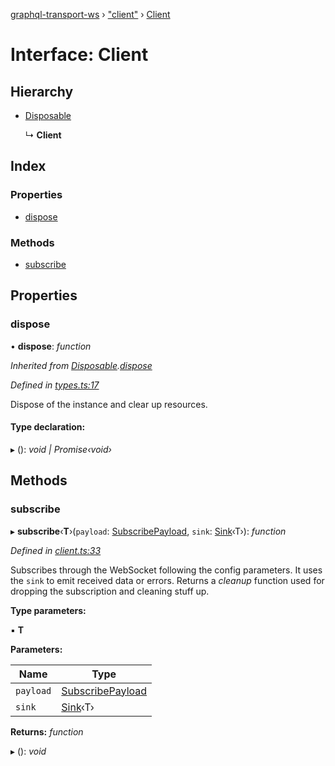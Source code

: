 [graphql-transport-ws](../README.md) › ["client"](../modules/_client_.md) › [Client](_client_.client.md)

# Interface: Client

## Hierarchy

* [Disposable](_types_.disposable.md)

  ↳ **Client**

## Index

### Properties

* [dispose](_client_.client.md#dispose)

### Methods

* [subscribe](_client_.client.md#subscribe)

## Properties

###  dispose

• **dispose**: *function*

*Inherited from [Disposable](_types_.disposable.md).[dispose](_types_.disposable.md#dispose)*

*Defined in [types.ts:17](https://github.com/enisdenjo/graphql-transport-ws/blob/cf71465/src/types.ts#L17)*

Dispose of the instance and clear up resources.

#### Type declaration:

▸ (): *void | Promise‹void›*

## Methods

###  subscribe

▸ **subscribe**‹**T**›(`payload`: [SubscribePayload](_message_.subscribepayload.md), `sink`: [Sink](_types_.sink.md)‹T›): *function*

*Defined in [client.ts:33](https://github.com/enisdenjo/graphql-transport-ws/blob/cf71465/src/client.ts#L33)*

Subscribes through the WebSocket following the config parameters. It
uses the `sink` to emit received data or errors. Returns a _cleanup_
function used for dropping the subscription and cleaning stuff up.

**Type parameters:**

▪ **T**

**Parameters:**

Name | Type |
------ | ------ |
`payload` | [SubscribePayload](_message_.subscribepayload.md) |
`sink` | [Sink](_types_.sink.md)‹T› |

**Returns:** *function*

▸ (): *void*
